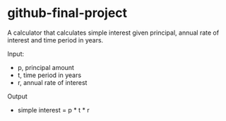 # github-final-project

A calculator that calculates simple interest given principal, annual rate of interest and time period in years.

Input:
   - p, principal amount
   - t, time period in years
   - r, annual rate of interest
     
Output
   - simple interest = p * t * r
